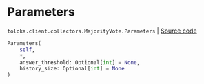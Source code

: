# Parameters
`toloka.client.collectors.MajorityVote.Parameters` | [Source code](https://github.com/Toloka/toloka-kit/blob/v1.2.0.post1/src/client/collectors.py#L445)

```python
Parameters(
    self,
    *,
    answer_threshold: Optional[int] = None,
    history_size: Optional[int] = None
)
```

